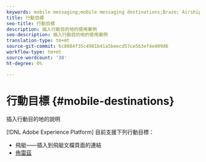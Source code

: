 ```yaml
---
keywords: mobile messaging;mobile messaging destinations;Braze; Airship
title: 行動目標
seo-title: 行動目標
description: 插入行動目的地的使用案例
seo-description: 插入行動目的地的使用案例
translation-type: tm+mt
source-git-commit: 6c8084f35c4981b41a5beecd57ce5b3ef4e409d6
workflow-type: tm+mt
source-wordcount: '38'
ht-degree: 0%

---
```



# 行動目標 {#mobile-destinations}

插入行動目的地的說明

[!DNL Adobe Experience Platform] 目前支援下列行動目標：

* 飛艇——插入到飛艇文檔頁面的連結
* [佈雷茲](braze-destination.md)